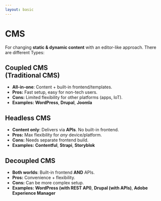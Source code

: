 ```yaml
---
layout: basic
---
```


# CMS

<VClicks depth="2">

For changing **static & dynamic content** with an editor-like approach. There are different Types:

</VClicks>

<div class="w-full flex flex-row justify-between gap-10 mt-5">
<div v-click class="w-1/3">

<h2>Coupled CMS<br />(Traditional CMS)</h2>

- **All-in-one**: Content + built-in frontend/templates.
- **Pros:** Fast setup, easy for non-tech users.
- **Cons:** Limited flexibility for other platforms (apps, IoT).
- **Examples:** **WordPress**, **Drupal**, **Joomla**

</div>
<div v-click class="w-1/3">

<h2>Headless CMS</h2>

- **Content only**: Delivers via **APIs**. No built-in frontend.
- **Pros:** Max flexibility for _any_ device/platform.
- **Cons:** Needs separate frontend build.
- **Examples:** **Contentful**, **Strapi**, **Storyblok**

</div>
<div v-click class="w-1/3">

<h2>Decoupled CMS</h2>

- **Both worlds**: Built-in frontend **AND** APIs.
- **Pros:** Convenience + flexibility.
- **Cons:** Can be more complex setup.
- **Examples:** **WordPress (with REST API)**, **Drupal (with APIs)**, **Adobe Experience Manager**

</div>
</div>
